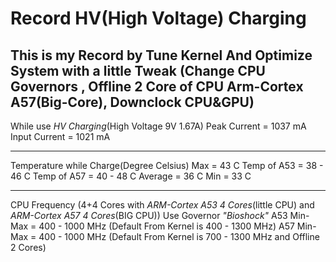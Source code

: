﻿# Record HV(High Voltage) Charging
This is my Record by Tune Kernel And Optimize System with a little Tweak (Change CPU Governors , Offline 2 Core of CPU Arm-Cortex A57(Big-Core), Downclock CPU&GPU)
-----------------------------------------------------------------------------------------------

While use *HV Charging*(High Voltage 9V 1.67A) Peak Current = 1037 mA 
				            Input Current = 1021 mA

-----------------------------------------------------------------------------------------------

Temperature while Charge(Degree Celsius) Max = 43 C Temp of A53 = 38 - 46 C Temp of A57 = 40 - 48 C
					 Average = 36 C
					 Min = 33 C

-----------------------------------------------------------------------------------------------

CPU Frequency (4+4 Cores with *ARM-Cortex A53 4 Cores*(little CPU) and *ARM-Cortex A57 4 Cores*(BIG CPU)) Use Governor *"Bioshock"* 
					 A53 Min-Max = 400 - 1000 MHz (Default From Kernel is 400 - 1300 MHz)
					 A57 Min-Max = 400 - 1000 MHz (Default From Kernel is 700 - 1300 MHz and Offline 2 Cores)
